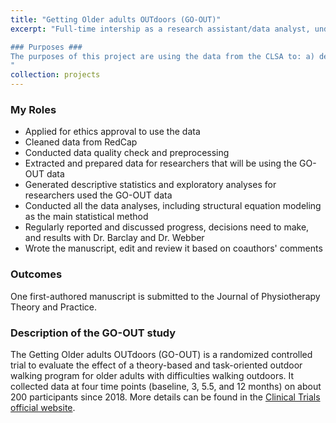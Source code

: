 ```yaml
---
title: "Getting Older adults OUTdoors (GO-OUT)"
excerpt: "Full-time intership as a research assistant/data analyst, under supervision of Dr. Ruth Barclay, College of Rehabilitaion Sciences, University of Manitoba in the 2021 Summer.

### Purposes ###
The purposes of this project are using the data from the CLSA to: a) develop a model adapted from the conceptual framework of the GOOUT intervention [(Salbach et al. (2019))](https://bmjopen.bmj.com/content/9/4/e029393), b) explore the complex relationship among individual characteristics and environmental characteristics and outdoor walking in older adults with outdoor walking difficulties.
"
collection: projects
---
```


### My Roles ###
* Applied for ethics approval to use the data
* Cleaned data from RedCap
* Conducted data quality check and preprocessing
* Extracted and prepared data for researchers that will be using the GO-OUT data
* Generated descriptive statistics and exploratory analyses for researchers used the GO-OUT data
* Conducted all the data analyses, including structural equation modeling as the main statistical method
* Regularly reported and discussed progress, decisions need to make, and results with Dr. Barclay and Dr. Webber
* Wrote the manuscript, edit and review it based on coauthors' comments

### Outcomes ###
One first-authored manuscript is submitted to the Journal of Physiotherapy Theory and Practice.

### Description of the GO-OUT study ###
The Getting Older adults OUTdoors (GO-OUT) is a randomized controlled trial to evaluate the effect of a theory-based and task-oriented outdoor walking program for older adults with difficulties walking outdoors. It collected data at four time points (baseline, 3, 5.5, and 12 months) on about 200 participants since 2018. More details can be found in the [Clinical Trials official website](https://clinicaltrials.gov/ct2/show/NCT03292510).